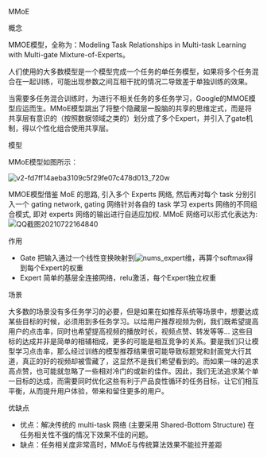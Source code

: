 MMoE

概念

MMOE模型，全称为：Modeling Task Relationships in Multi-task Learning with Multi-gate Mixture-of-Experts。

人们使用的大多数模型是一个模型完成一个任务的单任务模型，如果将多个任务混合在一起训练，可能出现参数之间互相干扰的情况二导致差于单独训练的效果。

当需要多任务混合训练时，为进行不相关任务的多任务学习，Google的MMOE模型应运而生。MMoE模型跳出了将整个隐藏层一股脑的共享的思维定式，而是将共享层有意识的（按照数据领域之类的）划分成了多个Expert，并引入了gate机制，得以个性化组合使用共享层。

模型

MMoE模型如图所示：

![v2-fd7ff14aeba3109c5f29fe07c478d013_720w](C:\Users\apple\Desktop\image\v2-fd7ff14aeba3109c5f29fe07c478d013_720w.png)

MMOE模型借鉴 MoE 的思路, 引入多个 Experts 网络, 然后再对每个 task 分别引入一个 gating network, gating 网络针对各自的 task 学习 experts 网络的不同组合模式, 即对 experts 网络的输出进行自适应加权. MMoE 网络可以形式化表达为:
![QQ截图20210722164840](C:\Users\apple\Desktop\image\QQ截图20210722164840.png)



作用

- Gate
  把输入通过一个线性变换映射到![nums_expert](https://math.jianshu.com/math?formula=nums_expert)维，再算个softmax得到每个Expert的权重
- Expert
  简单的基层全连接网络，relu激活，每个Expert独立权重

场景

大多数的场景没有多任务学习的必要，但是如果在如推荐系统等场景中，想要达成某些目标的时候，必须用到多任务学习。以给用户推荐视频为例，我们既希望提高用户的点击率，同时也希望提高视频的播放时长，视频点赞、转发等等... 这些目标的达成并非是简单的相辅相成，更多的可能是相互竞争的关系。要是我们只让模型学习点击率，那么经过训练的模型推荐结果很可能导致标题党和封面党大行其道，真正的好的视频却被雪藏了，这显然不是我们希望看到的。而如果一味的追求高点赞，也可能就忽略了一些相对冷门的或新的佳作。因此，我们无法追求某个单一目标的达成，而需要同时优化这些有利于产品良性循环的任务目标，让它们相互平衡，从而提升用户体验，带来和留住更多的用户。

优缺点

- 优点：解决传统的 multi-task 网络 (主要采用 Shared-Bottom Structure) 在任务相关性不强的情况下效果不佳的问题。
- 缺点：任务相关度非常高时，MMoE与传统算法效果不能拉开差距